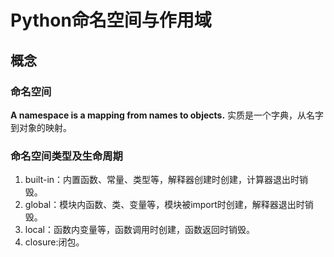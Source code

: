 # Python命名空间与作用域

## 概念
### 命名空间
**A namespace is a mapping from names to objects.**
实质是一个字典，从名字到对象的映射。

### 命名空间类型及生命周期
1. built-in：内置函数、常量、类型等，解释器创建时创建，计算器退出时销毁。
2. global：模块内函数、类、变量等，模块被import时创建，解释器退出时销毁。
3. local：函数内变量等，函数调用时创建，函数返回时销毁。
4. closure:闭包。